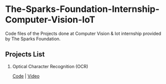 # The-Sparks-Foundation-Internship-Computer-Vision-IoT
Code files of the Projects done at Computer Vision & Iot internship provided by The Sparks Foundation.

<h2> Projects List </h2>
<ol>
  <li> Optical Character Recognition (OCR) </li>
  <p><a href="https://github.com/MohamedMohy10/The-Sparks-Foundation-Internship-Computer-Vision-IoT/blob/master/Task1%20Optical%20Character%20Recognition%20(OCR)/OCR.ipynb">Code</a>   | <a href="https://youtu.be/WzRy-7AYoVs" rel="nofollow">Video</a></p>
  
  </ol>
